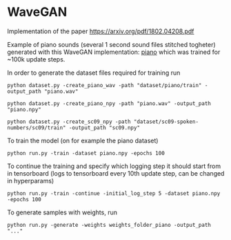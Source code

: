 # WaveGAN
Implementation of the paper https://arxiv.org/pdf/1802.04208.pdf



Example of piano sounds (several 1 second sound files stitched togheter) generated with this WaveGAN implementation: [piano](https://soundcloud.com/max-holmberg-2/generated-piano-with-wavegan/s-e8zHof7Ejbs) which was trained for ~100k update steps.




In order to generate the dataset files required for training run
```
python dataset.py -create_piano_wav -path "dataset/piano/train" -output_path "piano.wav"
```
```
python dataset.py -create_piano_npy -path "piano.wav" -output_path "piano.npy"
```
```
python dataset.py -create_sc09_npy -path "dataset/sc09-spoken-numbers/sc09/train" -output_path "sc09.npy"
```

To train the model (on for example the piano dataset)

```
python run.py -train -dataset piano.npy -epochs 100
```

To continue the training and specify which logging step it should start from in tensorboard (logs to tensorboard every 10th update step, can be changed in hyperparams)
```
python run.py -train -continue -initial_log_step 5 -dataset piano.npy -epochs 100
```

To generate samples with weights, run
```
python run.py -generate -weights weights_folder_piano -output_path "..."
```
